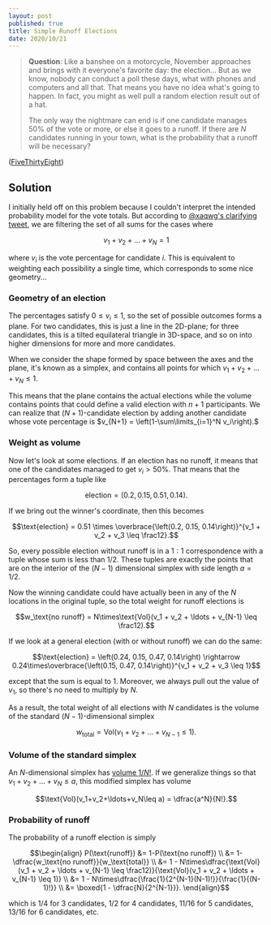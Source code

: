 ```yaml
---
layout: post
published: true
title: Simple Runoff Elections
date: 2020/10/21
---
```


>**Question**: Like a banshee on a motorcycle, November approaches and brings with it everyone's favorite day: the election... But as we know, nobody can conduct a poll these days, what with phones and computers and all that. That means you have no idea what's going to happen. In fact, you might as well pull a random election result out of a hat. 
>
>The only way the nightmare can end is if one candidate manages $50\%$ of the vote or more, or else it goes to a runoff. If there are $N$ candidates running in your town, what is the probability that a runoff will be necessary?

<!--more-->

([FiveThirtyEight](https://fivethirtyeight.com/features/is-the-price-right/))

## Solution

I initially held off on this problem because I couldn't interpret the intended probability model for the vote totals. But according to [@xaqwg's clarifying tweet](https://mobile.twitter.com/xaqwg/status/1317117282213122052), we are filtering the set of all sums for the cases where 

$$v_1 + v_2 + \ldots + v_N = 1$$

where $v_i$ is the vote percentage for candidate $i.$ This is equivalent to weighting each possibility a single time, which corresponds to some nice geometry...

### Geometry of an election

The percentages satisfy $0\leq v_i \leq 1,$ so the set of possible outcomes forms a plane. For two candidates, this is just a line in the $2\text{D}$-plane; for three candidates, this is a tilted equilateral triangle in $\text{3D}$-space, and so on into higher dimensions for more and more candidates.  

When we consider the shape formed by space between the axes and the plane, it's known as a simplex, and contains all points for which $v_1+v_2+\ldots+v_N\leq 1.$ 

This means that the plane contains the actual elections while the volume contains points that could define a valid election with $n+1$ participants. We can realize that $(N+1)$-candidate election by adding another candidate whose vote percentage is $v_{N+1} = \left(1-\sum\limits_{i=1}^N v_i\right).$

### Weight as volume

Now let's look at some elections. If an election has no runoff, it means that one of the candidates managed to get $v_i > 50\%.$ That means that the percentages form a tuple like

$$\text{election} = \left(0.2, 0.15, 0.51, 0.14\right).$$

If we bring out the winner's coordinate, then this becomes 

$$\text{election} = 0.51 \times \overbrace{\left(0.2, 0.15, 0.14\right)}^{v_1 + v_2 + v_3 \leq \frac12}.$$

So, every possible election without runoff is in a $1:1$ correspondence with a tuple whose sum is less than $1/2.$ These tuples are exactly the points that are on the interior of the $(N-1)$ dimensional simplex with side length $a=1/2.$ 

Now the winning candidate could have actually been in any of the $N$ locations in the original tuple, so the total weight for runoff elections is

$$w_\text{no runoff} = N\times\text{Vol}(v_1 + v_2 + \ldots + v_{N-1} \leq \frac12).$$

If we look at a general election (with or without runoff) we can do the same: 

$$\text{election} = \left(0.24, 0.15, 0.47, 0.14\right) \rightarrow 0.24\times\overbrace{\left(0.15, 0.47, 0.14\right)}^{v_1 + v_2 + v_3 \leq 1}$$

except that the sum is equal to $1.$ Moreover, we always pull out the value of $v_1,$ so there's no need to multiply by $N.$ 

As a result, the total weight of all elections with $N$ candidates is the volume of the standard $(N-1)$-dimensional simplex

$$w_\text{total} = \text{Vol}(v_1 + v_2 + \ldots + v_{N-1} \leq 1).$$

### Volume of the standard simplex

An $N$-dimensional simplex has [volume $1/N!$](https://en.m.wikipedia.org/wiki/Simplex#Volume). If we generalize things so that $v_1+v_2+\ldots+v_N\leq a,$ this modified simplex has volume 

$$\text{Vol}(v_1+v_2+\ldots+v_N\leq a) = \dfrac{a^N}{N!}.$$

### Probability of runoff

The probability of a runoff election is simply

$$\begin{align}
P(\text{runoff}) &= 1-P(\text{no runoff}) \\
&= 1-\dfrac{w_\text{no runoff}}{w_\text{total}} \\
&= 1 - N\times\dfrac{\text{Vol}(v_1 + v_2 + \ldots + v_{N-1} \leq \frac12)}{\text{Vol}(v_1 + v_2 + \ldots + v_{N-1} \leq 1)} \\
&= 1 - N\times\dfrac{\frac{1}{2^{N-1}(N-1)!}}{\frac{1}{(N-1)!}} \\
&= \boxed{1 - \dfrac{N}{2^{N-1}}}.
\end{align}$$

which is $1/4$ for $3$ candidates, $1/2$ for $4$ candidates, $11/16$ for $5$ candidates, $13/16$ for $6$ candidates, etc.

<br>
